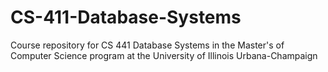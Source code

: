 # CS-411-Database-Systems
Course repository for CS 441 Database Systems in the Master's of Computer Science program at the University of Illinois Urbana-Champaign
